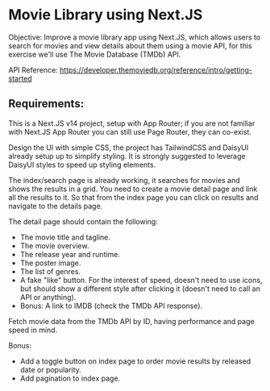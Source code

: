 # Movie Library using Next.JS

Objective: Improve a movie library app using Next.JS, which allows users to search for movies and view details about them using a movie API, for this exercise we'll use The Movie Database (TMDb) API.

API Reference: https://developer.themoviedb.org/reference/intro/getting-started

## Requirements:

This is a Next.JS v14 project, setup with App Router; if you are not familiar with Next.JS App Router you can still use Page Router, they can co-exist.

Design the UI with simple CSS, the project has TailwindCSS and DaisyUI already setup up to simplify styling. It is strongly suggested to leverage DaisyUI styles to speed up styling elements.

The index/search page is already working, it searches for movies and shows the results in a grid. You need to create a movie detail page and link all the results to it. So that from the index page you can click on results and navigate to the details page.

The detail page should contain the following:

-   The movie title and tagline.
-   The movie overview.
-   The release year and runtime.
-   The poster image.
-   The list of genres.
-   A fake "like" button. For the interest of speed, doesn't need to use icons, but should show a different style after clicking it (doesn't need to call an API or anything).
-   Bonus: A link to IMDB (check the TMDb API response).

Fetch movie data from the TMDb API by ID, having performance and page speed in mind.

Bonus:

-   Add a toggle button on index page to order movie results by released date or popularity.
-   Add pagination to index page.
